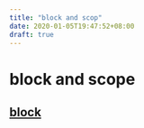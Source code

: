 ```yaml
---
title: "block and scop"
date: 2020-01-05T19:47:52+08:00
draft: true
---
```

# block and scope
## [block](https://golang.org/ref/spec#Blocks)
